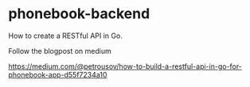 # phonebook-backend

How to create a RESTful API in Go.

Follow the blogpost on medium

https://medium.com/@petrousov/how-to-build-a-restful-api-in-go-for-phonebook-app-d55f7234a10
